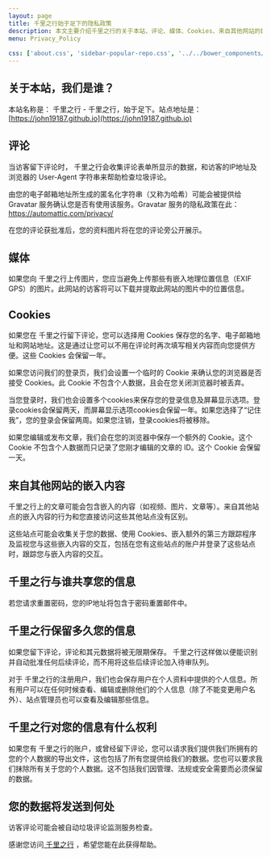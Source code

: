 ```yaml
---
layout: page
title: 千里之行始于足下的隐私政策
description: 本文主要介绍千里之行的关于本站、评论、媒体、Cookies、来自其他网站的嵌入内容、共享信息、保留多久信息等等隐私政策。
menu: Privacy_Policy
                  
css: ['about.css', 'sidebar-popular-repo.css', '../../bower_components/flag-icon-css/css/flag-icon.min.css']
---
```



## 关于本站，我们是谁？

本站名称是： 千里之行 - 千里之行，始于足下。站点地址是：[https://john19187.github.io](https://john19187.github.io)


## 评论

当访客留下评论时， 千里之行会收集评论表单所显示的数据，和访客的IP地址及浏览器的 User-Agent 字符串来帮助检查垃圾评论。

由您的电子邮箱地址所生成的匿名化字符串（又称为哈希）可能会被提供给 Gravatar 服务确认您是否有使用该服务。Gravatar 服务的隐私政策在此：https://automattic.com/privacy/

在您的评论获批准后，您的资料图片将在您的评论旁公开展示。

## 媒体

如果您向 千里之行上传图片，您应当避免上传那些有嵌入地理位置信息（EXIF GPS）的图片。此网站的访客将可以下载并提取此网站的图片中的位置信息。

## Cookies

 如果您在 千里之行留下评论，您可以选择用 Cookies 保存您的名字、电子邮箱地址和网站地址。这是通过让您可以不用在评论时再次填写相关内容而向您提供方便。这些 Cookies 会保留一年。

如果您访问我们的登录页，我们会设置一个临时的 Cookie 来确认您的浏览器是否接受 Cookies。此 Cookie 不包含个人数据，且会在您关闭浏览器时被丢弃。

当您登录时，我们也会设置多个cookies来保存您的登录信息及屏幕显示选项。登录cookies会保留两天，而屏幕显示选项cookies会保留一年。如果您选择了“记住我”，您的登录会保留两周。如果您注销，登录cookies将被移除。

如果您编辑或发布文章，我们会在您的浏览器中保存一个额外的 Cookie。这个 Cookie 不包含个人数据而只记录了您刚才编辑的文章的 ID。这个 Cookie 会保留一天。

## 来自其他网站的嵌入内容

 千里之行上的文章可能会包含嵌入的内容（如视频、图片、文章等）。来自其他站点的嵌入内容的行为和您直接访问这些其他站点没有区别。

这些站点可能会收集关于您的数据、使用 Cookies、嵌入额外的第三方跟踪程序及监视您与这些嵌入内容的交互，包括在您有这些站点的账户并登录了这些站点时，跟踪您与嵌入内容的交互。

##  千里之行与谁共享您的信息

若您请求重置密码，您的IP地址将包含于密码重置邮件中。

##  千里之行保留多久您的信息

如果您留下评论，评论和其元数据将被无限期保存。 千里之行这样做以便能识别并自动批准任何后续评论，而不用将这些后续评论加入待审队列。

对于 千里之行的注册用户，我们也会保存用户在个人资料中提供的个人信息。所有用户可以在任何时候查看、编辑或删除他们的个人信息（除了不能变更用户名外）、站点管理员也可以查看及编辑那些信息。

##  千里之行对您的信息有什么权利

如果您有 千里之行的账户，或曾经留下评论，您可以请求我们提供我们所拥有的您的个人数据的导出文件，这也包括了所有您提供给我们的数据。您也可以要求我们抹除所有关于您的个人数据。这不包括我们因管理、法规或安全需要而必须保留的数据。

## 您的数据将发送到何处

访客评论可能会被自动垃圾评论监测服务检查。

感谢您访问[ 千里之行](https://john19187.github.io) ，希望您能在此获得帮助。
